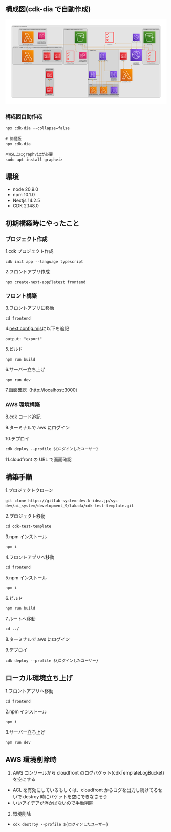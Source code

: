 ## 構成図(cdk-dia で自動作成)

![](./diagram.png)

### 構成図自動作成

```
npx cdk-dia --collapse=false

# 簡易版
npx cdk-dia

※WSL上にgraphvizが必要
sudo apt install graphviz
```

## 環境

- node 20.9.0
- npm 10.1.0
- Nextjs 14.2.5
- CDK 2.148.0

## 初期構築時にやったこと

### プロジェクト作成

1.cdk プロジェクト作成

```
cdk init app --language typescript
```

2.フロントアプリ作成

```
npx create-next-app@latest frontend
```

### フロント構築

3.フロントアプリに移動

```
cd frontend
```

4.[next.config.mjs](frontend/next.config.mjs)に以下を追記

```
output: "export"
```

5.ビルド

```
npm run build
```

6.サーバー立ち上げ

```
npm run dev
```

7.画面確認（http://localhost:3000）

### AWS 環境構築

8.cdk コード追記

9.ターミナルで aws にログイン

10.デプロイ

```
cdk deploy --profile ${ログインしたユーザー}
```

11.cloudfront の URL で画面確認

## 構築手順

1.プロジェクトクローン

```
git clone https://gitlab-system-dev.k-idea.jp/sys-dev/ai_system/development_9/takada/cdk-test-template.git
```

2.プロジェクト移動

```
cd cdk-test-template
```

3.npm インストール

```
npm i
```

4.フロントアプリへ移動

```
cd frontend
```

5.npm インストール

```
npm i
```

6.ビルド

```
npm run build
```

7.ルートへ移動

```
cd ../
```

8.ターミナルで aws にログイン

9.デプロイ

```
cdk deploy --profile ${ログインしたユーザー}
```

## ローカル環境立ち上げ

1.フロントアプリへ移動

```
cd frontend
```

2.npm インストール

```
npm i
```

3.サーバー立ち上げ

```
npm run dev
```

## AWS 環境削除時

1. AWS コンソールから cloudfront のログバケット(cdkTemplateLogBucket)を空にする

- ACL を有効にしているもしくは、cloudfront からログを出力し続けてるせいで destroy 時にバケットを空にできなさそう
- いいアイデアが浮かばないので手動削除

2. 環境削除

- ```
  cdk destroy --profile ${ログインしたユーザー}
  ```
